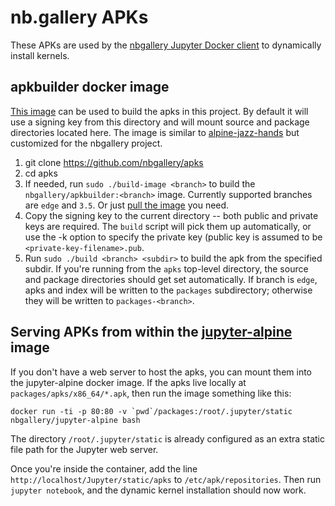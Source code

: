 # nb.gallery APKs 

These APKs are used by the [nbgallery Jupyter Docker client](https://github.com/nbgallery/jupyter-docker) to dynamically install kernels. 

## apkbuilder docker image

[This image](https://hub.docker.com/r/nbgallery/apkbuilder/) can be used to build the apks in this project.  By default it will use a signing key from this directory and will mount source and package directories located here.  The image is similar to [alpine-jazz-hands](https://github.com/madedotcom/alpine-jazz-hands) but customized for the nbgallery project.

1. git clone https://github.com/nbgallery/apks
2. cd apks
3. If needed, run `sudo ./build-image <branch>` to build the `nbgallery/apkbuilder:<branch>` image.  Currently supported branches are `edge` and `3.5`.  Or just [pull the image](https://hub.docker.com/r/nbgallery/apkbuilder/) you need.
4. Copy the signing key to the current directory -- both public and private keys are required.  The `build` script will pick them up automatically, or use the -k option to specify the private key (public key is assumed to be `<private-key-filename>.pub`.
5. Run `sudo ./build <branch> <subdir>` to build the apk from the specified subdir.  If you're running from the `apks` top-level directory, the source and package directories should get set automatically.  If branch is `edge`, apks and index will be written to the `packages` subdirectory; otherwise they will be written to `packages-<branch>`.

## Serving APKs from within the [jupyter-alpine](https://github.com/nbgallery/jupyter-docker) image

If you don't have a web server to host the apks, you can mount them into the jupyter-alpine docker image.  If the apks live locally at `packages/apks/x86_64/*.apk`, then run the image something like this:

```
docker run -ti -p 80:80 -v `pwd`/packages:/root/.jupyter/static nbgallery/jupyter-alpine bash
```

The directory `/root/.jupyter/static` is already configured as an extra static file path for the Jupyter web server.

Once you're inside the container, add the line `http://localhost/Jupyter/static/apks` to `/etc/apk/repositories`.  Then run `jupyter notebook`, and the dynamic kernel installation should now work.

